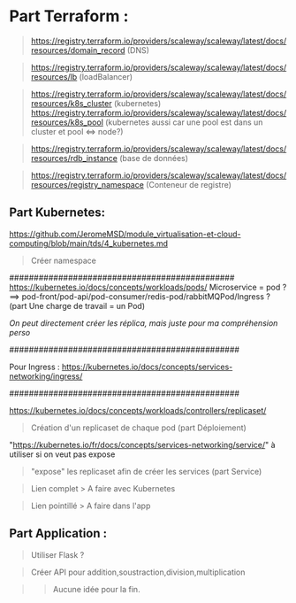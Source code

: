 # Part Terraform :

> https://registry.terraform.io/providers/scaleway/scaleway/latest/docs/resources/domain_record (DNS)

> https://registry.terraform.io/providers/scaleway/scaleway/latest/docs/resources/lb (loadBalancer)

> https://registry.terraform.io/providers/scaleway/scaleway/latest/docs/resources/k8s_cluster (kubernetes)
  https://registry.terraform.io/providers/scaleway/scaleway/latest/docs/resources/k8s_pool (kubernetes aussi car une pool est dans un cluster et pool <=> node?)

> https://registry.terraform.io/providers/scaleway/scaleway/latest/docs/resources/rdb_instance (base de données)

> https://registry.terraform.io/providers/scaleway/scaleway/latest/docs/resources/registry_namespace (Conteneur de registre)


## Part Kubernetes:

https://github.com/JeromeMSD/module_virtualisation-et-cloud-computing/blob/main/tds/4_kubernetes.md

>  Créer namespace
>  
##############################################
https://kubernetes.io/docs/concepts/workloads/pods/
Microservice = pod ? ==> pod-front/pod-api/pod-consumer/redis-pod/rabbitMQPod/Ingress ? (part Une charge de travail = un Pod)

*On peut directement créer les réplica, mais juste pour ma compréhension perso*

###############################################

Pour Ingress : https://kubernetes.io/docs/concepts/services-networking/ingress/

###############################################

https://kubernetes.io/docs/concepts/workloads/controllers/replicaset/
> Création d'un replicaset de chaque pod (part Déploiement)

"https://kubernetes.io/fr/docs/concepts/services-networking/service/" à utiliser si on veut pas expose
> "expose" les replicaset afin de créer les services (part Service)

> Lien complet > A faire avec Kubernetes

> Lien pointillé > A faire dans l'app


## Part Application :

>Utiliser Flask ?

> Créer API pour addition,soustraction,division,multiplication

>> Aucune idée pour la fin.




